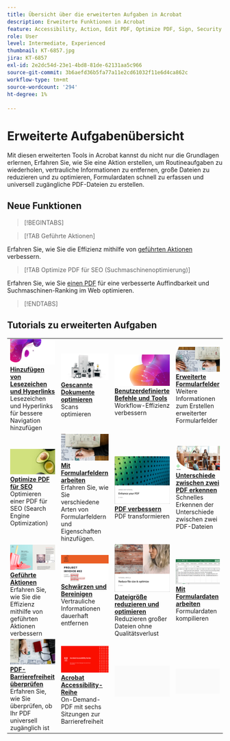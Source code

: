 ```yaml
---
title: Übersicht über die erweiterten Aufgaben in Acrobat
description: Erweiterte Funktionen in Acrobat
feature: Accessibility, Action, Edit PDF, Optimize PDF, Sign, Security
role: User
level: Intermediate, Experienced
thumbnail: KT-6857.jpg
jira: KT-6857
exl-id: 2e2dc54d-23e1-4bd8-81de-62131aa5c966
source-git-commit: 3b6aefd36b5fa77a11e2cd61032f11e6d4ca862c
workflow-type: tm+mt
source-wordcount: '294'
ht-degree: 1%

---
```


# Erweiterte Aufgabenübersicht

Mit diesen erweiterten Tools in Acrobat kannst du nicht nur die Grundlagen erlernen, Erfahren Sie, wie Sie eine Aktion erstellen, um Routineaufgaben zu wiederholen, vertrauliche Informationen zu entfernen, große Dateien zu reduzieren und zu optimieren, Formulardaten schnell zu erfassen und universell zugängliche PDF-Dateien zu erstellen.

## Neue Funktionen

>[!BEGINTABS]

>[!TAB Geführte Aktionen]

Erfahren Sie, wie Sie die Effizienz mithilfe von [geführten Aktionen](action.md) verbessern.

>[!TAB Optimize PDF für SEO (Suchmaschinenoptimierung)]

Erfahren Sie, wie Sie [einen PDF](optimizeseo.md) für eine verbesserte Auffindbarkeit und Suchmaschinen-Ranking im Web optimieren.

>[!ENDTABS]

## Tutorials zu erweiterten Aufgaben

<table style="table-layout:fixed">
<tr>
  <td>
    <a href="bookmarks.md">
      <img alt="Hinzufügen von Lesezeichen und Hyperlinks" src="../assets/bookmarks.png" />
    </a>
    <div>
      <a href="bookmarks.md"><strong>Hinzufügen von Lesezeichen und Hyperlinks</strong></a>
      </div>
      Lesezeichen und Hyperlinks für bessere Navigation hinzufügen
  </td>
  <td>
    <a href="optimizescan.md">
      <img alt="Gescannte Dokumente optimieren" src="../assets/optimize.png" />
    </a>
    <div>
      <a href="optimizescan.md"><strong>Gescannte Dokumente optimieren</strong></a>
      </div>
      Scans optimieren
  </td>
  <td>
    <a href="custom.md">
      <img alt="Benutzerdefinierte Befehle und Werkzeuge" src="../assets/custom-commands.png" />
    </a>
    <div>
      <a href="custom.md"><strong>Benutzerdefinierte Befehle und Tools</strong></a>
      </div>
      Workflow-Effizienz verbessern
  </td>
  <td>
    <a href="advancedforms.md">
      <img alt="Erweiterte Formularfelder" src="../assets/advanced-forms.png" />
    </a>
    <div>
      <a href="advancedforms.md"><strong>Erweiterte Formularfelder</strong></a>
      </div>
      Weitere Informationen zum Erstellen erweiterter Formularfelder
  </td>
</tr>
<tr>
 <td>
    <a href="optimizeseo.md">
      <img alt="Optimize PDF für SEO" src="../assets/seo.png" />
    </a>
    <div>
      <a href="optimizeseo.md"><strong>Optimize PDF für SEO</strong></a>
      </div>
      Optimieren einer PDF für SEO (Search Engine Optimization)
  </td>
  <td>
    <a href="workforms.md">
      <img alt="Arbeiten mit Formularfeldern" src="../assets/work-forms.png" />
    </a>
    <div>
      <a href="workforms.md"><strong>Mit Formularfeldern arbeiten</strong></a>
      </div>
      Erfahren Sie, wie Sie verschiedene Arten von Formularfeldern und Eigenschaften hinzufügen.
  </td>
  <td>
    <a href="enhance.md">
      <img alt="PDF verbessern" src="../assets/enhance.png" />
    </a>
    <div>
      <a href="enhance.md"><strong>PDF verbessern</strong></a>
      </div>
      PDF transformieren
  </td>
 <td>
    <a href="compare.md">
      <img alt="Unterschiede zwischen zwei PDF erkennen" src="../assets/compare.png" />
    </a>
    <div>
      <a href="compare.md"><strong>Unterschiede zwischen zwei PDF erkennen</strong></a>
      </div>
      Schnelles Erkennen der Unterschiede zwischen zwei PDF-Dateien
  </td>
</tr>
<tr>
  <td>
    <a href="action.md">
      <img alt="Geführte Aktionen" src="../assets/action.png" />
    </a>
    <div>
      <a href="action.md"><strong>Geführte Aktionen</strong></a>
      </div>
      Erfahren Sie, wie Sie die Effizienz mithilfe von geführten Aktionen verbessern
  </td>
  <td>
    <a href="redact.md">
      <img alt="Schwärzen und bereinigen" src="../assets/redact.png" />
    </a>
    <div>
      <a href="redact.md"><strong>Schwärzen und Bereinigen</strong></a>
      </div>
      Vertrauliche Informationen dauerhaft entfernen
  </td>
 <td>
    <a href="reduce.md">
      <img alt="Dateigröße reduzieren und optimieren." src="../assets/reduce.png" />
    </a>
    <div>
      <a href="reduce.md"><strong>Dateigröße reduzieren und optimieren</strong></a>
      </div>
      Reduzieren großer Dateien ohne Qualitätsverlust
  </td>
  <td>
    <a href="formdata.md">
      <img alt="Arbeiten mit Formulardaten" src="../assets/form-data.png" />
    </a>
    <div>
      <a href="formdata.md"><strong>Mit Formulardaten arbeiten</strong></a>
      </div>
      Formulardaten kompilieren
  </td>
</tr>
<tr>
 <td>
    <a href="accessibility.md">
      <img alt="Barrierefreiheit für PDF überprüfen" src="../assets/accessibility.png" />
    </a>
    <div>
      <a href="accessibility.md"><strong>PDF-Barrierefreiheit überprüfen</strong></a>
      </div>
      Erfahren Sie, wie Sie überprüfen, ob Ihr PDF universell zugänglich ist
  </td>
 <td>
    <a href="accessibility-series.md">
      <img alt="Acrobat Accessibility-Reihe" src="../assets/accessibility-series.png" />
    </a>
    <div>
      <a href="accessibility-series.md"><strong>Acrobat Accessibility-Reihe</strong></a>
      </div>
      On-Demand-PDF mit sechs Sitzungen zur Barrierefreiheit
  </td>
  <td>
   <img alt="Spacer" src="../assets/Grayspacer.png" />
    <div>
    <br>
  </td> 
  <td>
   <img alt="Spacer" src="../assets/Grayspacer.png" />
    <div>
    <br>
  </td>  
</tr>
</table>

